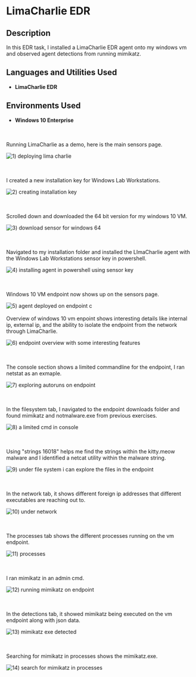# LimaCharlie EDR

<h2>Description</h2>
In this EDR task, I installed a LimaCharlie EDR agent onto my windows vm and observed agent detections from running mimikatz. 

<h2>Languages and Utilities Used</h2>

- <b>LimaCharlie EDR</b>

<h2>Environments Used </h2>

- <b>Windows 10 Enterprise</b> 

<br />
<br />
Running LimaCharlie as a demo, here is the main sensors page. 

![1) deploying lima charlie](https://github.com/user-attachments/assets/5a5987c5-1abe-4d1a-b5da-16b6921ef9da)

<br />
<br />
I created a new installation key for Windows Lab Workstations.

![2) creating installation key](https://github.com/user-attachments/assets/103ca37b-a521-4c08-bafa-d8d79323a568)

<br />
<br />  
Scrolled down and downloaded the 64 bit version for my windows 10 VM. 

![3) download sensor for windows 64](https://github.com/user-attachments/assets/46a75ae9-903d-47ea-900e-f77fc2b2f8d7)

<br />
<br />
Navigated to my installation folder and installed the LImaCharlie agent with the Windows Lab Workstations sensor key in powershell. 

![4) installing agent in powershell using sensor key](https://github.com/user-attachments/assets/72b90a18-ed43-4e89-9c95-afecbf4b9047)

<br />
<br />
Windows 10 VM endpoint now shows up on the sensors page. 

![5) agent deployed on endpoint](https://github.com/user-attachments/assets/3006a16f-9bd8-4316-9a79-051f9eed0f29)
c
<br />
<br />
Overview of windows 10 vm enpoint shows interesting details like internal ip, external ip, and the ability to isolate the endpoint from the network through LimaCharlie. 

![6) endpoint overview with some interesting features](https://github.com/user-attachments/assets/35d40b57-3986-43c9-9e3e-dbcb9c7395e6)

<br />
<br />
The console section shows a limited commandline for the endpoint, I ran netstat as an exmaple. 

![7) exploring autoruns on endpoint](https://github.com/user-attachments/assets/39e0a0dd-0dc5-4768-b2f4-ff44814bb2ce)

<br />
<br />
In the filesystem tab, I navigated to the endpoint downloads folder and found mimikatz and notmalware.exe from previous exercises. 

![8) a limited cmd in console](https://github.com/user-attachments/assets/b85aea61-955b-4d6c-82ca-9798d2d101b3)

<br />
<br />
Using "strings 16018" helps me find the strings within the kitty.meow malware and I identified a netcat utility within the malware string. 

![9) under file system i can explore the files in the endpoint](https://github.com/user-attachments/assets/f177ba57-f593-4746-bdb8-2f86707d69b8)

<br />
<br />
In the network tab, it shows different foreign ip addresses that different executables are reaching out to.

![10) under network](https://github.com/user-attachments/assets/2c80b0cb-b68f-4957-af8e-5b0615d2cb7e)

<br />
<br />
The processes tab shows the different processes running on the vm endpoint.

![11) processes](https://github.com/user-attachments/assets/6e6dc6d6-f7a3-40e4-9beb-31dfebb79957)

<br />
<br />
I ran mimikatz in an admin cmd.

![12) running mimikatz on endpoint](https://github.com/user-attachments/assets/184b9381-6e8c-40d1-98d9-d29d078013e0)

<br />
<br />
In the detections tab, it showed mimikatz being executed on the vm endpoint along with json data. 

![13) mimikatz exe detected](https://github.com/user-attachments/assets/06bb902a-6995-4acd-aed8-af616b289141)

<br />
<br />
Searching for mimikatz in processes shows the mimikatz.exe.

![14) search for mimikatz in processes](https://github.com/user-attachments/assets/11c15a5a-2415-4315-94e1-532ceae5ccb9)

<br />
<br />
